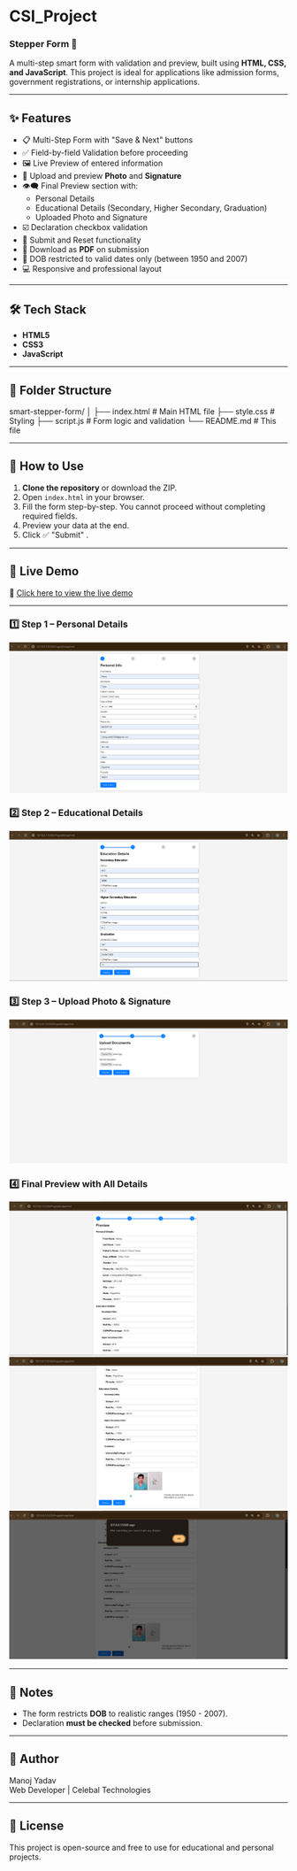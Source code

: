 # CSI_Project
### Stepper Form 🚀

A multi-step smart form with validation and preview, built using **HTML, CSS, and JavaScript**. This project is ideal for applications like admission forms, government registrations, or internship applications.

---

## ✨ Features

- 📋 Multi-Step Form with "Save & Next" buttons
- ✅ Field-by-field Validation before proceeding
- 🖼 Live Preview of entered information
- 📸 Upload and preview **Photo** and **Signature**
- 👁‍🗨 Final Preview section with:
  - Personal Details
  - Educational Details (Secondary, Higher Secondary, Graduation)
  - Uploaded Photo and Signature
- ☑️ Declaration checkbox validation
- 🧾 Submit and Reset functionality
- 📄 Download as **PDF** on submission
- 🔐 DOB restricted to valid dates only (between 1950 and 2007)
- 💻 Responsive and professional layout

---

## 🛠 Tech Stack

- **HTML5**
- **CSS3**
- **JavaScript**

---

## 📂 Folder Structure

smart-stepper-form/
│
├── index.html # Main HTML file
├── style.css # Styling
├── script.js # Form logic and validation
└── README.md # This file

---

## 🚀 How to Use

1. **Clone the repository** or download the ZIP.
2. Open `index.html` in your browser.
3. Fill the form step-by-step. You cannot proceed without completing required fields.
4. Preview your data at the end.
5. Click ✅ "Submit" .

---

## 🚀 Live Demo

🔗 [Click here to view the live demo](https://manoj0212-rgb.github.io/CSI_Project/)

---

### 1️⃣ Step 1 – Personal Details  
![Step 1 – Personal Details](CSI_Project_1.png)

### 2️⃣ Step 2 – Educational Details  
![Step 2 – Educational Details](CSI_Project_2.png)

### 3️⃣ Step 3 – Upload Photo & Signature  
![Step 3 – Upload Section](CSI_Project_3.png)

### 4️⃣ Final Preview with All Details  
![Final Preview](CSI_Project_4.png)
![Final Preview](CSI_Project_5.png)
![Final Preview](CSI_Project_6.png)

---

## 📌 Notes

- The form restricts **DOB** to realistic ranges (1950 - 2007).
- Declaration **must be checked** before submission.

---

## 📧 Author

Manoj Yadav  
Web Developer | Celebal Technologies  

---

## 📃 License

This project is open-source and free to use for educational and personal projects.
